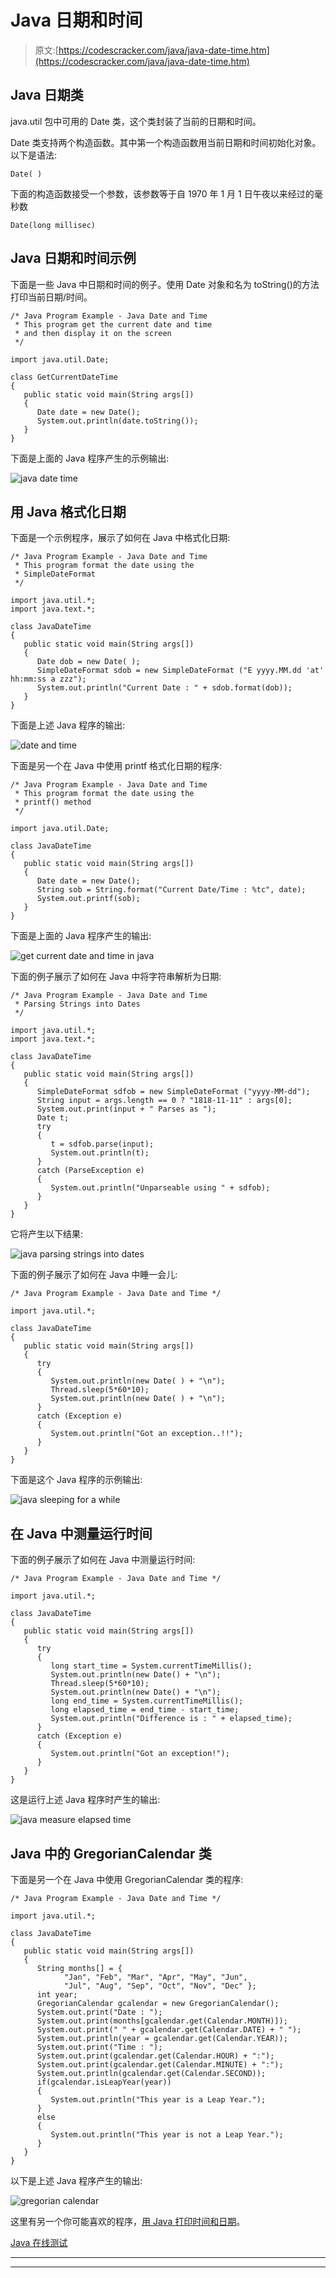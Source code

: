 # Java 日期和时间

> 原文:[https://codescracker.com/java/java-date-time.htm](https://codescracker.com/java/java-date-time.htm)

## Java 日期类

java.util 包中可用的 Date 类，这个类封装了当前的日期和时间。

Date 类支持两个构造函数。其中第一个构造函数用当前日期和时间初始化对象。以下是语法:

```
Date( )
```

下面的构造函数接受一个参数，该参数等于自 1970 年 1 月 1 日午夜以来经过的毫秒数

```
Date(long millisec)
```

## Java 日期和时间示例

下面是一些 Java 中日期和时间的例子。使用 Date 对象和名为 toString()的方法打印当前日期/时间。

```
/* Java Program Example - Java Date and Time
 * This program get the current date and time
 * and then display it on the screen
 */

import java.util.Date;

class GetCurrentDateTime
{
   public static void main(String args[])
   {       
      Date date = new Date();    
      System.out.println(date.toString());
   }
}
```

下面是上面的 Java 程序产生的示例输出:

![java date time](../Images/1219f3712400d78db1afb04d30238be3.png)

## 用 Java 格式化日期

下面是一个示例程序，展示了如何在 Java 中格式化日期:

```
/* Java Program Example - Java Date and Time
 * This program format the date using the
 * SimpleDateFormat
 */

import java.util.*;
import java.text.*;

class JavaDateTime
{
   public static void main(String args[])
   {
      Date dob = new Date( );
      SimpleDateFormat sdob = new SimpleDateFormat ("E yyyy.MM.dd 'at' hh:mm:ss a zzz");
      System.out.println("Current Date : " + sdob.format(dob));
   }   
}
```

下面是上述 Java 程序的输出:

![date and time](../Images/127d3baaf11308ebea735e385d78f99b.png)

下面是另一个在 Java 中使用 printf 格式化日期的程序:

```
/* Java Program Example - Java Date and Time
 * This program format the date using the
 * printf() method
 */

import java.util.Date;

class JavaDateTime
{
   public static void main(String args[])
   {
      Date date = new Date();
      String sob = String.format("Current Date/Time : %tc", date);
      System.out.printf(sob);
   }
}
```

下面是上面的 Java 程序产生的输出:

![get current date and time in java](../Images/59063bcb207717dd0ade3f752d65ef02.png)

下面的例子展示了如何在 Java 中将字符串解析为日期:

```
/* Java Program Example - Java Date and Time
 * Parsing Strings into Dates
 */

import java.util.*;
import java.text.*;

class JavaDateTime
{
   public static void main(String args[])
   {
      SimpleDateFormat sdfob = new SimpleDateFormat ("yyyy-MM-dd"); 
      String input = args.length == 0 ? "1818-11-11" : args[0]; 
      System.out.print(input + " Parses as "); 
      Date t; 
      try
      { 
         t = sdfob.parse(input); 
         System.out.println(t); 
      }
      catch (ParseException e)
      { 
         System.out.println("Unparseable using " + sdfob); 
      }
   }
}
```

它将产生以下结果:

![java parsing strings into dates](../Images/749efeb57b6f1ccc9d9c9dfd3d7bcd07.png)

下面的例子展示了如何在 Java 中睡一会儿:

```
/* Java Program Example - Java Date and Time */

import java.util.*;

class JavaDateTime
{
   public static void main(String args[])
   {
      try
      { 
         System.out.println(new Date( ) + "\n"); 
         Thread.sleep(5*60*10); 
         System.out.println(new Date( ) + "\n"); 
      }   
      catch (Exception e)
      {
         System.out.println("Got an exception..!!"); 
      }
   }
}
```

下面是这个 Java 程序的示例输出:

![java sleeping for a while](../Images/f548344305a56333c21c07bb52e57529.png)

## 在 Java 中测量运行时间

下面的例子展示了如何在 Java 中测量运行时间:

```
/* Java Program Example - Java Date and Time */

import java.util.*;

class JavaDateTime
{
   public static void main(String args[])
   {
      try
      {
         long start_time = System.currentTimeMillis();
         System.out.println(new Date() + "\n");
         Thread.sleep(5*60*10);
         System.out.println(new Date() + "\n");
         long end_time = System.currentTimeMillis();
         long elapsed_time = end_time - start_time;
         System.out.println("Difference is : " + elapsed_time);
      }
      catch (Exception e)
      {
         System.out.println("Got an exception!");
      }
   }
}
```

这是运行上述 Java 程序时产生的输出:

![java measure elapsed time](../Images/0c4613e6c1c89f250a4c1e9b9a7f650f.png)

## Java 中的 GregorianCalendar 类

下面是另一个在 Java 中使用 GregorianCalendar 类的程序:

```
/* Java Program Example - Java Date and Time */

import java.util.*;

class JavaDateTime
{
   public static void main(String args[])
   {
      String months[] = {
            "Jan", "Feb", "Mar", "Apr", "May", "Jun",
            "Jul", "Aug", "Sep", "Oct", "Nov", "Dec" };
      int year;
      GregorianCalendar gcalendar = new GregorianCalendar();
      System.out.print("Date : ");
      System.out.print(months[gcalendar.get(Calendar.MONTH)]);
      System.out.print(" " + gcalendar.get(Calendar.DATE) + " ");
      System.out.println(year = gcalendar.get(Calendar.YEAR));
      System.out.print("Time : ");
      System.out.print(gcalendar.get(Calendar.HOUR) + ":");
      System.out.print(gcalendar.get(Calendar.MINUTE) + ":");
      System.out.println(gcalendar.get(Calendar.SECOND));
      if(gcalendar.isLeapYear(year))
      {
         System.out.println("This year is a Leap Year.");
      }
      else
      {
         System.out.println("This year is not a Leap Year.");
      }   
   }
}
```

以下是上述 Java 程序产生的输出:

![gregorian calendar](../Images/f63acc1beaf311efa52a406b81b7fd36.png)

这里有另一个你可能喜欢的程序，[用 Java 打印时间和日期](/java/program/java-program-print-time-date.htm)。

[Java 在线测试](/exam/showtest.php?subid=1)

* * *

* * *